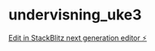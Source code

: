 # undervisning_uke3

[Edit in StackBlitz next generation editor ⚡️](https://stackblitz.com/~/github.com/tomekoder/undervisning_uke3)